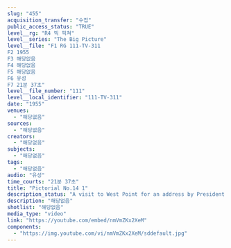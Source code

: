 ```yaml
---
slug: "455"
acquisition_transfer: "수집"
public_access_status: "TRUE"
level__rg: "R4 빅 픽쳐"
level__series: "The Big Picture"
level__file: "F1 RG 111-TV-311
F2 1955
F3 해당없음
F4 해당없음
F5 해당없음
F6 유성
F7 21분 37초"
level__file_number: "111"
level__local_identifier: "111-TV-311"
date: "1955"
venues: 
  - "해당없음"
sources: 
  - "해당없음"
creators: 
  - "해당없음"
subjects: 
  - "해당없음"
tags: 
  - "해당없음"
audio: "유성"
time_courts: "21분 37초"
title: "Pictorial No.14 1"
description_status: "A visit to West Point for an address by President Eisenhower; a look at 'Operation Alert' - an anti-aircraft unit in Germany; and a visit with the Davy Crokett Rifle Club at Fort Myer, Va."
description: "해당없음"
shotlist: "해당없음"
media_type: "video"
link: "https://youtube.com/embed/nmVmZKx2XeM"
components: 
  - "https://img.youtube.com/vi/nmVmZKx2XeM/sddefault.jpg"
---
```


